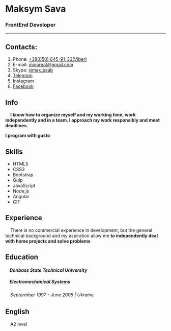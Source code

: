 # Maksym Sava
### FrontEnd Developer
***
## Contacts:
1. Phone: [+38(050) 645-91-33(Viber)](tel:380506459133 "My phone")
1. E-mail: [minoreat@gmail.com](mailto:minoreat@gmail.com "My e-mail")
1. Skype: [simax_saab](skype:simax_saab?call "My skype")
1. [Telegram](https://t.me/simax_saab/ "My telegram")
1. [Instagram](https://www.instagram.com/simax_saab/ "My insta-dram")
1. [Facebook](https://www.facebook.com/100023754711077 "My face-tuk")

## Info

&nbsp;&nbsp;&nbsp;&nbsp;**I know how to organize myself and my working time, work independently and in a team. I approach my work responsibly and meet deadlines.**

**I program with gusto**

## Skills
* HTML5
* CSS3
* Bootstrap
* Gulp
* JavaScript
* Node.js
* Angular
* GIT

## Experience

&nbsp;&nbsp;&nbsp;&nbsp;There is no commercial experience in development, but the general technical background and my aspiration allow me **to independently deal with home projects and solve problems**

## Education

#### &nbsp;&nbsp;&nbsp;&nbsp;*Donbass State Technical University*
##### &nbsp;&nbsp;&nbsp;&nbsp;*Electromechanical Systems*
###### &nbsp;&nbsp;&nbsp;&nbsp;*Septermber 1997 - June 2005 | Ukraine*

## English

&nbsp;&nbsp;&nbsp;&nbsp;A2 level